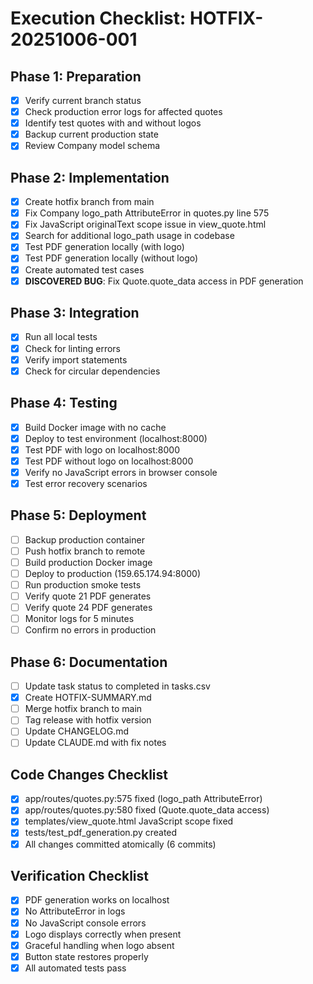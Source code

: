 # Execution Checklist: HOTFIX-20251006-001

## Phase 1: Preparation
- [x] Verify current branch status
- [x] Check production error logs for affected quotes
- [x] Identify test quotes with and without logos
- [x] Backup current production state
- [x] Review Company model schema

## Phase 2: Implementation
- [x] Create hotfix branch from main
- [x] Fix Company logo_path AttributeError in quotes.py line 575
- [x] Fix JavaScript originalText scope issue in view_quote.html
- [x] Search for additional logo_path usage in codebase
- [x] Test PDF generation locally (with logo)
- [x] Test PDF generation locally (without logo)
- [x] Create automated test cases
- [x] **DISCOVERED BUG**: Fix Quote.quote_data access in PDF generation

## Phase 3: Integration
- [x] Run all local tests
- [x] Check for linting errors
- [x] Verify import statements
- [x] Check for circular dependencies

## Phase 4: Testing
- [x] Build Docker image with no cache
- [x] Deploy to test environment (localhost:8000)
- [x] Test PDF with logo on localhost:8000
- [x] Test PDF without logo on localhost:8000
- [x] Verify no JavaScript errors in browser console
- [x] Test error recovery scenarios

## Phase 5: Deployment
- [ ] Backup production container
- [ ] Push hotfix branch to remote
- [ ] Build production Docker image
- [ ] Deploy to production (159.65.174.94:8000)
- [ ] Run production smoke tests
- [ ] Verify quote 21 PDF generates
- [ ] Verify quote 24 PDF generates
- [ ] Monitor logs for 5 minutes
- [ ] Confirm no errors in production

## Phase 6: Documentation
- [ ] Update task status to completed in tasks.csv
- [x] Create HOTFIX-SUMMARY.md
- [ ] Merge hotfix branch to main
- [ ] Tag release with hotfix version
- [ ] Update CHANGELOG.md
- [ ] Update CLAUDE.md with fix notes

## Code Changes Checklist
- [x] app/routes/quotes.py:575 fixed (logo_path AttributeError)
- [x] app/routes/quotes.py:580 fixed (Quote.quote_data access)
- [x] templates/view_quote.html JavaScript scope fixed
- [x] tests/test_pdf_generation.py created
- [x] All changes committed atomically (6 commits)

## Verification Checklist
- [x] PDF generation works on localhost
- [x] No AttributeError in logs
- [x] No JavaScript console errors
- [x] Logo displays correctly when present
- [x] Graceful handling when logo absent
- [x] Button state restores properly
- [x] All automated tests pass
